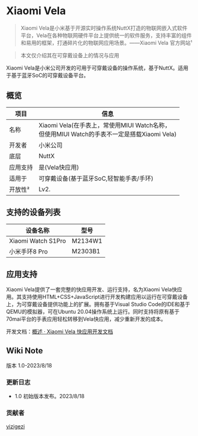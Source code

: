 # Xiaomi Vela

> Xiaomi Vela是小米基于开源实时操作系统NuttX打造的物联网嵌入式软件平台，Vela在各种物联网硬件平台上提供统一的软件服务，支持丰富的组件和易用的框架，打通碎片化的物联网应用场景。——Xiaomi Vela 官方网站¹

> 本文仅介绍其在可穿戴设备上的情况与应用

Xiaomi Vela是小米公司开发的可用于可穿戴设备的操作系统，基于NuttX。适用于基于蓝牙SoC的可穿戴设备平台。

## 概览

| 项目     | 信息                                                                                             |
| -------- | ------------------------------------------------------------------------------------------------ |
| 名称     | Xiaomi Vela(在手表上，常使用MIUI Watch名称，<br />但使用MIUI Watch的手表不一定是搭载Xiaomi Vela) |
| 开发者   | 小米公司                                                                                         |
| 底层     | NuttX                                                                                            |
| 应用支持 | 是(Vela快应用)                                                                                   |
| 适用于   | 可穿戴设备(基于蓝牙SoC,轻智能手表/手环)                                                          |
| 开放性² | Lv2.                                                                                             |

## 支持的设备列表

| 设备名称           | 型号    |
| ------------------ | ------- |
| Xiaomi Watch S1Pro | M2134W1 |
| 小米手环8 Pro      | M2303B1 |

## 应用支持

Xiaomi Vela提供了一套完整的快应用开发、运行支持，名为Xiaomi Vela快应用。其支持使用HTML+CSS+JavaScript进行开发构建应用以运行在可穿戴设备上，为可穿戴设备提供功能上的扩展。拥有基于Visual Studio Code的IDE和基于QEMU的模拟器，可在Ubuntu 20.04操作系统上运行。同时支持将原有基于70mai平台的手表应用轻松转移到Vela快应用，减少重新开发的成本。

开发文档：[概述 · Xiaomi Vela 快应用开发文档](https://iot.mi.com/vela/quickapp/zh/content/intro.html "点击访问")

## Wiki Note

版本 1.0-2023/8/18

### 更新日志

- 1.0 初始版本发布。2023/8/18

### 贡献者

[yizigezi](mailto://yizigezi@outlook.com "发送邮件")
